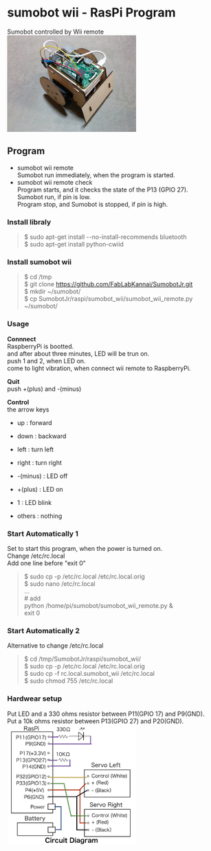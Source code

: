 # sumobot wii - RasPi Program

Sumobot controlled by Wii remote <br/>
<img src="https://github.com/FabLabKannai/SumobotJr/blob/master/docs/raspi_ver.jpg" width="300" /> <br/>

## Program
- sumobot wii remote <br/>
Sumobot run immediately, when the program is started. <br/>
- sumobot wii remote check <br/>
Program starts, and it checks the state of the P13 (GPIO 27). <br/>
Sumobot run, if pin is low. <br/>
Program stop, and Sumobot is stopped, if pin is high. <br/>

### Install libraly
> $ sudo apt-get install --no-install-recommends bluetooth <br/>
> $ sudo apt-get install python-cwiid <br/>

### Install sumobot wii
> $ cd /tmp <br/>
> $ git clone https://github.com/FabLabKannai/SumobotJr.git <br/> 
> $ mkdir ~/sumobot/ <br/>
> $ cp SumobotJr/raspi/sumobot_wii/sumobot_wii_remote.py ~/sumobot/ <br/>

### Usage

**Connnect** <br/>
RaspberryPi is bootted. <br/>
and after about three minutes, LED will be trun on. <br/>
push 1 and 2, when LED on. <br/>
come to light vibration, when connect wii remote to RaspberryPi. <br/>

**Quit** <br/>
push +(plus) and -(minus) <br/>

**Control** <br/>
the arrow keys  <br/>
- up : forward <br/>
- down : backward <br/>
- left : turn left <br/>
- right : turn right <br/>

- -(minus) : LED off <br/>
- +(plus) : LED on <br/>
- 1 : LED blink <br/>
- others : nothing <br/>

### Start Automatically 1
Set to start this program, when the power is turned on. <br/>
Change /etc/rc.local <br/>
Add one line before "exit 0" <br/>
> $ sudo cp -p /etc/rc.local /etc/rc.local.orig <br/>
$ sudo nano /etc/rc.local <br/>
... <br/>
\# add <br/>
python /home/pi/sumobot/sumobot_wii_remote.py & <br/>
exit 0  <br/>

### Start Automatically 2
Alternative to change /etc/rc.local <br/>
> $ cd /tmp/SumobotJr/raspi/sumobot_wii/  <br/> 
$ sudo cp -p /etc/rc.local /etc/rc.local.orig   <br/>
$ sudo cp -f rc.local.sumobot_wii /etc/rc.local   <br/>
$ sudo chmod 755 /etc/rc.local   <br/>

### Hardwear setup
Put LED and a 330 ohms resistor between P11(GPIO 17) and P9(GND).  <br/>
Put a 10k ohms resistor between P13(GPIO 27) and P20(GND).  <br/>
<img src="https://github.com/FabLabKannai/SumobotJr/blob/master/docs/raspi/raspi_circuit_led_p13.png" width="300" /> <br/>
